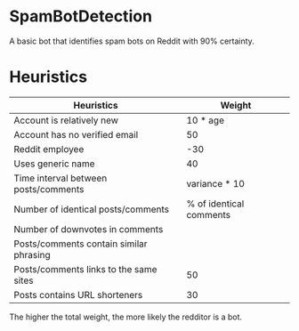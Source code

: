 # SpamBotDetection
A basic bot that identifies spam bots on Reddit with 90% certainty.

# Heuristics #
Heuristics | Weight 
--- | --- 
Account is relatively new | 10 * age
Account has no verified email|  50
Reddit employee | -30
Uses generic name | 40
Time interval between posts/comments | variance * 10
Number of identical posts/comments | % of identical comments
Number of downvotes in comments | 
Posts/comments contain similar phrasing | 
Posts/comments links to the same sites | 50
Posts contains URL shorteners | 30

The higher the total weight, the more likely the redditor is a bot.
